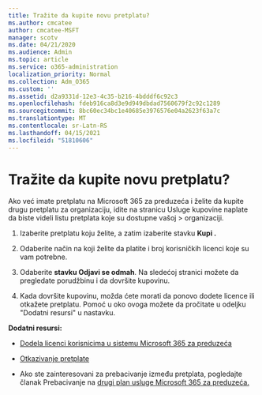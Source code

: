 ```yaml
---
title: Tražite da kupite novu pretplatu?
ms.author: cmcatee
author: cmcatee-MSFT
manager: scotv
ms.date: 04/21/2020
ms.audience: Admin
ms.topic: article
ms.service: o365-administration
localization_priority: Normal
ms.collection: Adm_O365
ms.custom: ''
ms.assetid: d2a9331d-12e3-4c35-b216-4bdddf6c92c3
ms.openlocfilehash: fdeb916ca8d3e9d949dbdad7560679f2c92c1289
ms.sourcegitcommit: 8bc60ec34bc1e40685e3976576e04a2623f63a7c
ms.translationtype: MT
ms.contentlocale: sr-Latn-RS
ms.lasthandoff: 04/15/2021
ms.locfileid: "51810606"
---
```

# <a name="looking-to-buy-a-new-subscription"></a>Tražite da kupite novu pretplatu?

Ako već imate pretplatu na Microsoft 365 za preduzeća i želite da kupite  drugu pretplatu za organizaciju, idite na stranicu Usluge kupovine naplate da biste videli listu pretplata koje su dostupne vašoj \> [](https://go.microsoft.com/fwlink/p/?linkid=868433) organizaciji.
 
1. Izaberite pretplatu koju želite, a zatim izaberite stavku **Kupi .**

2. Odaberite način na koji želite da platite i broj korisničkih licenci koje su vam potrebne.

3. Odaberite **stavku Odjavi se odmah**. Na sledećoj stranici možete da pregledate porudžbinu i da dovršite kupovinu.

4. Kada dovršite kupovinu, možda ćete morati da ponovo dodete licence ili otkažete pretplatu. Pomoć u oko ovoga možete da pročitate u odeljku "Dodatni resursi" u nastavku.

 **Dodatni resursi:**
  
- [Dodela licenci korisnicima u sistemu Microsoft 365 za preduzeća](https://docs.microsoft.com/microsoft-365/admin/add-users/add-users)
    
- [Otkazivanje pretplate](https://docs.microsoft.com/microsoft-365/commerce/subscriptions/cancel-your-subscription)
    
- Ako ste zainteresovani za prebacivanje između pretplata, pogledajte članak Prebacivanje na [drugi plan usluge Microsoft 365 za preduzeća.](https://docs.microsoft.com/microsoft-365/commerce/subscriptions/switch-to-a-different-plan)